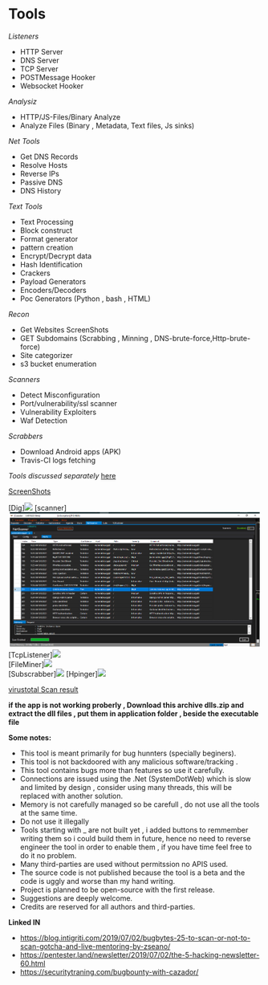  





# Tools

*Listeners*
- HTTP Server
- DNS Server
- TCP Server
- POSTMessage Hooker
- Websocket Hooker

*Analysiz*
- HTTP/JS-Files/Binary Analyze 
- Analyze Files (Binary , Metadata, Text files, Js sinks) 

*Net Tools*
- Get DNS Records
- Resolve Hosts
- Reverse IPs
- Passive DNS
- DNS History 

*Text Tools*
- Text Processing 
- Block construct
- Format generator
- pattern creation
- Encrypt/Decrypt data
- Hash Identification
- Crackers
- Payload Generators
- Encoders/Decoders
- Poc Generators (Python , bash , HTML)

*Recon*
- Get Websites ScreenShots
- GET Subdomains (Scrabbing , Minning , DNS-brute-force,Http-brute-force)
 - Site categorizer 
- s3 bucket enumeration 

 *Scanners*
- Detect Misconfiguration 
- Port/vulnerability/ssl scanner
- Vulnerability Exploiters
- Waf Detection

*Scrabbers*
- Download Android apps (APK)
- Travis-CI logs fetching

 
*Tools discussed separately* [here](https://github.com/YasserGersy/cazador_unr/tree/master/doc) 

 <a href="/imgs" >ScreenShots </a>



[Dig]<img src="https://github.com/YasserGersy/cazador_unr/raw/master/imgs/Dig0.png"/>
[scanner]<img src="https://github.com/YasserGersy/cazador_unr/blob/master/imgs/scanner0.png" />
[TcpListener]<img src="https://github.com/YasserGersy/cazador_unr/blob/master/imgs/tcplistener3.png"/>  
[FileMiner]<img src="https://github.com/YasserGersy/cazador_unr/raw/master/imgs/FIleMiner.png"/>  
[Subscrabber]<img src="https://raw.githubusercontent.com/YasserGersy/cazador_unr/master/imgs/Subscrabber.png" />
[Hpinger]<img src="https://github.com/YasserGersy/cazador_unr/blob/master/imgs/pinger0.png?raw=true" />



<a href="https://www.virustotal.com/gui/file/0a59af8b6c192e4a8c02eea5d11737defce08adae1fdf4abd5cc50a4554d7a3d/detection" >virustotal Scan result</a>


**if the app is not working proberly , Download this archive dlls.zip  and extract the dll files , put them in application folder , beside the executable file**

**Some notes:** 

- This tool is meant primarily for bug hunnters (specially beginers).
- This tool is not backdoored with any malicious software/tracking .
- This tool contains bugs more than features so use it carefully.
- Connections are issued using  the .Net (SystemDotWeb) which is  slow and limited by design , consider using many threads, this will be replaced with another solution.
- Memory is not carefully managed so be carefull , do not use all the tools at the same time.
- Do not use it illegally 
- Tools starting with _ are not built yet , i added buttons to remmember writing them so i could build them in  future, hence no need to reverse engineer the tool in order to enable them , if you have time feel free to do it no problem.
- Many third-parties are used without permitssion no APIS used.
- The source code is not published because the tool is a beta and the code is uggly and worse than my hand writing.
- Project is planned to be open-source with the first release.
- Suggestions are deeply welcome. 
- Credits are reserved for all authors and third-parties.


**Linked IN**
- https://blog.intigriti.com/2019/07/02/bugbytes-25-to-scan-or-not-to-scan-gotcha-and-live-mentoring-by-zseano/
- https://pentester.land/newsletter/2019/07/02/the-5-hacking-newsletter-60.html
- https://securitytraning.com/bugbounty-with-cazador/
